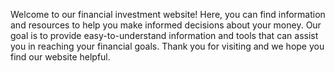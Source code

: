 Welcome to our financial investment website! Here, you can find information and resources to help you make informed decisions about your money. 
Our goal is to provide easy-to-understand information and tools that can assist you in reaching your financial goals. 
Thank you for visiting and we hope you find our website helpful.
